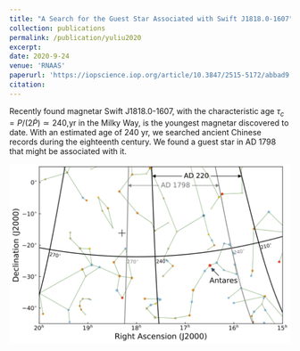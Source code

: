 ```yaml
---
title: "A Search for the Guest Star Associated with Swift J1818.0-1607"
collection: publications
permalink: /publication/yuliu2020
excerpt: 
date: 2020-9-24
venue: 'RNAAS'
paperurl: 'https://iopscience.iop.org/article/10.3847/2515-5172/abbad9'
citation: 
---
```

Recently found magnetar Swift J1818.0-1607, with the characteristic age $\tau_c=P/(2\dot{P})\simeq240$\,yr in the Milky Way, is the youngest magnetar discovered to date. With an estimated age of 240 yr, we searched ancient Chinese records during the eighteenth century. We found a guest star in AD 1798 that might be associated with it.

![Constellation](Constellation.png)